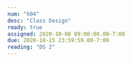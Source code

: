 ```yaml
---
num: "h04"
desc: "Class Design"
ready: true
assigned: 2020-10-08 09:00:00.00-7:00
due: 2020-10-15 23:59:59.00-7:00
reading: "DS 2"
---
```

